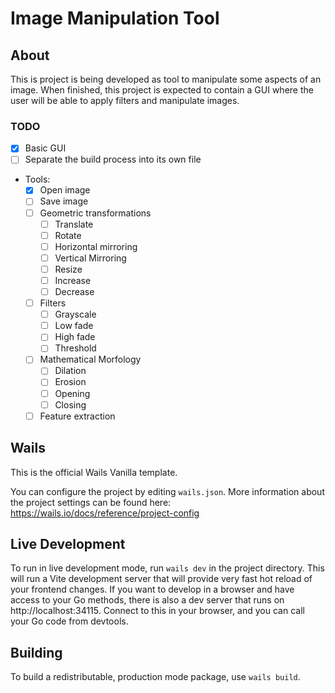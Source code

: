 # Image Manipulation Tool

## About

This is project is being developed as tool to manipulate some aspects of an image. When finished, this project is 
expected to contain a GUI where the user will be able to apply filters and manipulate images.

### TODO


- [X] Basic GUI
- [ ] Separate the build process into its own file
- Tools:
  - [X] Open image
  - [ ] Save image
  - [ ] Geometric transformations
    - [ ] Translate
    - [ ] Rotate
    - [ ] Horizontal mirroring
    - [ ] Vertical Mirroring
    - [ ] Resize
    - [ ] Increase
    - [ ] Decrease
  - [ ] Filters
    - [ ] Grayscale
    - [ ] Low fade
    - [ ] High fade
    - [ ] Threshold
  - [ ] Mathematical Morfology
    - [ ] Dilation
    - [ ] Erosion
    - [ ] Opening
    - [ ] Closing
  - [ ] Feature extraction

## Wails

This is the official Wails Vanilla template.

You can configure the project by editing `wails.json`. More information about the project settings can be found
here: https://wails.io/docs/reference/project-config

## Live Development

To run in live development mode, run `wails dev` in the project directory. This will run a Vite development
server that will provide very fast hot reload of your frontend changes. If you want to develop in a browser
and have access to your Go methods, there is also a dev server that runs on http://localhost:34115. Connect
to this in your browser, and you can call your Go code from devtools.

## Building

To build a redistributable, production mode package, use `wails build`.
